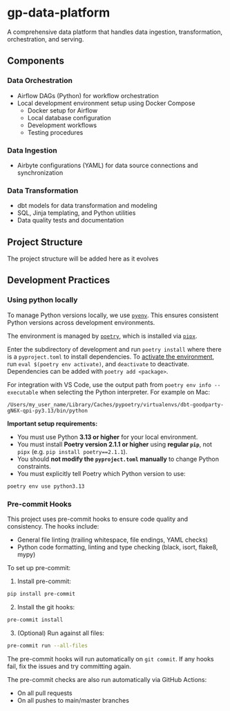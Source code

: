 # gp-data-platform

A comprehensive data platform that handles data ingestion, transformation, orchestration, and serving.

## Components

### Data Orchestration
- Airflow DAGs (Python) for workflow orchestration
- Local development environment setup using Docker Compose
    - Docker setup for Airflow
    - Local database configuration
    - Development workflows
    - Testing procedures

### Data Ingestion
- Airbyte configurations (YAML) for data source connections and synchronization

### Data Transformation
- dbt models for data transformation and modeling
- SQL, Jinja templating, and Python utilities
- Data quality tests and documentation

## Project Structure

The project structure will be added here as it evolves

## Development Practices

### Using python locally

To manage Python versions locally, we use [`pyenv`](https://github.com/pyenv/pyenv?tab=readme-ov-file#installation). This ensures consistent Python versions across development environments.

The environment is managed by [`poetry`](https://python-poetry.org/docs/#installing-with-pipx), which is installed via [`pipx`](https://pipx.pypa.io/stable/installation/).

Enter the subdirectory of development and run `poetry install` where there is a `pyproject.toml` to install dependencies. To [activate the environment](https://python-poetry.org/docs/managing-environments/#bash-csh-zsh), run `eval $(poetry env activate)`, and `deactivate` to deactivate. Dependencies can be added with `poetry add <package>`.

For integration with VS Code, use the output path from `poetry env info --executable` when selecting the Python interpreter. For example on Mac:
```shell
/Users/my_user_name/Library/Caches/pypoetry/virtualenvs/dbt-goodparty-gN6X-qpi-py3.13/bin/python
```

**Important setup requirements:**
- You must use Python **3.13 or higher** for your local environment.
- You must install **Poetry version 2.1.1 or higher** using **regular `pip`**, not `pipx` (e.g. `pip install poetry==2.1.1`).
- You should **not modify the `pyproject.toml` manually** to change Python constraints.
- You must explicitly tell Poetry which Python version to use:
```bash
poetry env use python3.13
```

### Pre-commit Hooks

This project uses pre-commit hooks to ensure code quality and consistency. The hooks include:
- General file linting (trailing whitespace, file endings, YAML checks)
- Python code formatting, linting and type checking (black, isort, flake8, mypy)

To set up pre-commit:

1. Install pre-commit:
```bash
pip install pre-commit
```

2. Install the git hooks:
```bash
pre-commit install
```

3. (Optional) Run against all files:
```bash
pre-commit run --all-files
```

The pre-commit hooks will run automatically on `git commit`. If any hooks fail, fix the issues and try committing again.

The pre-commit checks are also run automatically via GitHub Actions:
- On all pull requests
- On all pushes to main/master branches
